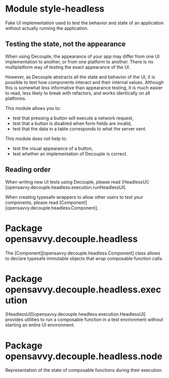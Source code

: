 # Module style-headless

Fake UI implementation used to test the behavior and state of an application without actually running the application.

## Testing the state, not the appearance

When using Decouple, the appearance of your app may differ from one UI implementation to another, or from one platform to another.
There is no multiplatform way of testing the exact appearance of the UI.

However, as Decouple abstracts all the state and behavior of the UI, it is possible to test how components interact and their internal values.
Although this is somewhat less informative than appearance testing, it is much easier to read, less likely to break with refactors, and works identically on all platforms.

This module allows you to:
- test that pressing a button will execute a network request,
- test that a button is disabled when form fields are invalid,
- test that the data in a table corresponds to what the server sent.

This module does not help to:
- test the visual appearance of a button,
- test whether an implementation of Decouple is correct.

## Reading order

When writing new UI tests using Decouple, please read [HeadlessUI][opensavvy.decouple.headless.execution.runHeadlessUI].

When creating typesafe wrappers to allow other users to test your components, please read [Component][opensavvy.decouple.headless.Component].

# Package opensavvy.decouple.headless

The [Component][opensavvy.decouple.headless.Component] class allows to declare typesafe immutable objects that wrap composable function calls.

# Package opensavvy.decouple.headless.execution

[HeadlessUI][opensavvy.decouple.headless.execution.HeadlessUI] provides utilities to run a composable function in a test environment without starting an entire UI environment.

# Package opensavvy.decouple.headless.node

Representation of the state of composable functions during their execution.
